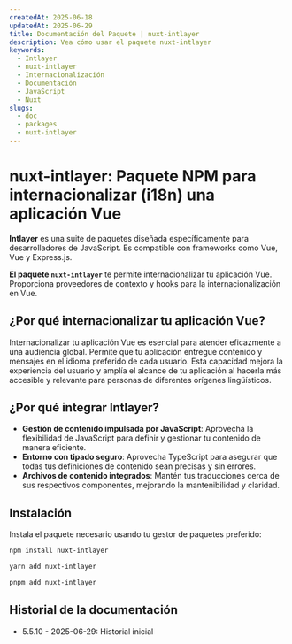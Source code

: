 ```yaml
---
createdAt: 2025-06-18
updatedAt: 2025-06-29
title: Documentación del Paquete | nuxt-intlayer
description: Vea cómo usar el paquete nuxt-intlayer
keywords:
  - Intlayer
  - nuxt-intlayer
  - Internacionalización
  - Documentación
  - JavaScript
  - Nuxt
slugs:
  - doc
  - packages
  - nuxt-intlayer
---
```


# nuxt-intlayer: Paquete NPM para internacionalizar (i18n) una aplicación Vue

**Intlayer** es una suite de paquetes diseñada específicamente para desarrolladores de JavaScript. Es compatible con frameworks como Vue, Vue y Express.js.

**El paquete `nuxt-intlayer`** te permite internacionalizar tu aplicación Vue. Proporciona proveedores de contexto y hooks para la internacionalización en Vue.

## ¿Por qué internacionalizar tu aplicación Vue?

Internacionalizar tu aplicación Vue es esencial para atender eficazmente a una audiencia global. Permite que tu aplicación entregue contenido y mensajes en el idioma preferido de cada usuario. Esta capacidad mejora la experiencia del usuario y amplía el alcance de tu aplicación al hacerla más accesible y relevante para personas de diferentes orígenes lingüísticos.

## ¿Por qué integrar Intlayer?

- **Gestión de contenido impulsada por JavaScript**: Aprovecha la flexibilidad de JavaScript para definir y gestionar tu contenido de manera eficiente.
- **Entorno con tipado seguro**: Aprovecha TypeScript para asegurar que todas tus definiciones de contenido sean precisas y sin errores.
- **Archivos de contenido integrados**: Mantén tus traducciones cerca de sus respectivos componentes, mejorando la mantenibilidad y claridad.

## Instalación

Instala el paquete necesario usando tu gestor de paquetes preferido:

```bash packageManager="npm"
npm install nuxt-intlayer
```

```bash packageManager="yarn"
yarn add nuxt-intlayer
```

```bash packageManager="pnpm"
pnpm add nuxt-intlayer
```

## Historial de la documentación

- 5.5.10 - 2025-06-29: Historial inicial
